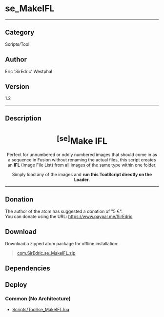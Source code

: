 # se_MakeIFL
___

## Category
Scripts/Tool

## Author
Eric 'SirEdric' Westphal

## Version
1.2

___

## Description
<h1 align="center"><sup>&#91;se&#93;</sup>Make IFL</h1>
	
<p align="center">Perfect for unnumbered or oddly numbered images that should come in as a sequence in Fusion without renaming the actual files, this script creates an <b>IFL</b> (Image File List) from all images of the same type within one folder.</p>

<p align="center">Simply load any of the images and <b>run this ToolScript directly on the Loader</b>.</p>

___

## Donation
The author of the atom has suggested a donation of "5 €".  
You can donate using the URL: <a href="https://www.paypal.me/SirEdric">https://www.paypal.me/SirEdric</a>
## Download

Download a zipped atom package for offline installation:
> [com.SirEdric.se_MakeIFL.zip](https://gitlab.com/WeSuckLess/Reactor/-/archive/master/Reactor-master.zip?path=Atoms/com.SirEdric.se_MakeIFL)  

## Dependencies

## Deploy

### Common (No Architecture)

<ul>
<li><a href="https://gitlab.com/WeSuckLess/Reactor/-/blob/master/Atoms/com.SirEdric.se_MakeIFL/Scripts/Tool/se_MakeIFL.lua?ref_type=heads">Scripts/Tool/se_MakeIFL.lua</a></li>
</ul>
